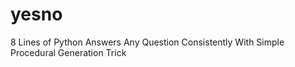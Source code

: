 # yesno
8 Lines of Python Answers Any Question Consistently With Simple Procedural Generation Trick
